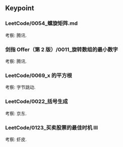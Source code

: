 ## Keypoint
### LeetCode/0054_螺旋矩阵.md
考察: 腾讯.
### 剑指 Offer（第 2 版）/0011_旋转数组的最小数字
考察: 腾讯.
### LeetCode/0069_x 的平方根
考察: 字节跳动.
### LeetCode/0022_括号生成
考察: 京东.
### LeetCode/0123_买卖股票的最佳时机 III
考察: 虾皮.

